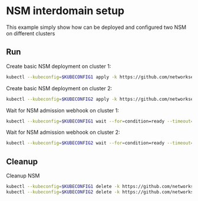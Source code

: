 # NSM interdomain setup


This example simply show how can be deployed and configured two NSM on different clusters

## Run

Create basic NSM deployment on cluster 1:

```bash
kubectl --kubeconfig=$KUBECONFIG1 apply -k https://github.com/networkservicemesh/deployments-k8s/examples/interdomain/nsm/cluster1?ref=e55a5f3b0e9bc062e0235b3daf19447651484373
```

Create basic NSM deployment on cluster 2:

```bash
kubectl --kubeconfig=$KUBECONFIG2 apply -k https://github.com/networkservicemesh/deployments-k8s/examples/interdomain/nsm/cluster2?ref=e55a5f3b0e9bc062e0235b3daf19447651484373
```

Wait for NSM admission webhook on cluster 1:

```bash
kubectl --kubeconfig=$KUBECONFIG1 wait --for=condition=ready --timeout=1m pod -n nsm-system -l app=admission-webhook-k8s
```

Wait for NSM admission webhook on cluster 2:

```bash
kubectl --kubeconfig=$KUBECONFIG2 wait --for=condition=ready --timeout=1m pod -n nsm-system -l app=admission-webhook-k8s
```

## Cleanup

Cleanup NSM
```bash
kubectl --kubeconfig=$KUBECONFIG1 delete -k https://github.com/networkservicemesh/deployments-k8s/examples/interdomain/nsm/cluster1?ref=e55a5f3b0e9bc062e0235b3daf19447651484373
kubectl --kubeconfig=$KUBECONFIG2 delete -k https://github.com/networkservicemesh/deployments-k8s/examples/interdomain/nsm/cluster2?ref=e55a5f3b0e9bc062e0235b3daf19447651484373
```
